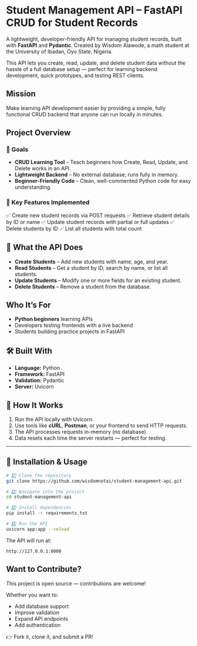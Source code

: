 
# Student Management API – FastAPI CRUD for Student Records

A lightweight, developer-friendly API for managing student records, built with **FastAPI** and **Pydantic**. Created by Wisdom Alawode, a math student at the University of Ibadan, Oyo State, Nigeria.

This API lets you create, read, update, and delete student data without the hassle of a full database setup — perfect for learning backend development, quick prototypes, and testing REST clients.


## Mission

Make learning API development easier by providing a simple, fully functional CRUD backend that anyone can run locally in minutes.


## Project Overview

### 🎯 Goals

* **CRUD Learning Tool** – Teach beginners how Create, Read, Update, and Delete works in an API.
* **Lightweight Backend** – No external database; runs fully in memory.
* **Beginner-Friendly Code** – Clean, well-commented Python code for easy understanding.

### 📲 Key Features Implemented

✅ Create new student records via POST requests
✅ Retrieve student details by ID or name
✅ Update student records with partial or full updates
✅ Delete students by ID
✅ List all students with total count


## 📘 What the API Does

* **Create Students** – Add new students with name, age, and year.
* **Read Students** – Get a student by ID, search by name, or list all students.
* **Update Students** – Modify one or more fields for an existing student.
* **Delete Students** – Remove a student from the database.

## Who It’s For

* **Python beginners** learning APIs
* Developers testing frontends with a live backend
* Students building practice projects in FastAPI

## 🛠 Built With

* **Language:** Python
* **Framework:** FastAPI
* **Validation:** Pydantic
* **Server:** Uvicorn


## 🧩 How It Works

1. Run the API locally with Uvicorn.
2. Use tools like **cURL**, **Postman**, or your frontend to send HTTP requests.
3. The API processes requests in-memory (no database).
4. Data resets each time the server restarts — perfect for testing.

---

## 🚀 Installation & Usage

```bash
# 1️⃣ Clone the repository
git clone https://github.com/wisdomnotai/student-management-api.git

# 2️⃣ Navigate into the project
cd student-management-api

# 3️⃣ Install dependencies
pip install -r requirements.txt

# 4️⃣ Run the API
uvicorn app:app --reload
```

The API will run at:

```
http://127.0.0.1:8000
```

## Want to Contribute?

This project is open source — contributions are welcome!

Whether you want to:

* Add database support
* Improve validation
* Expand API endpoints
* Add authentication

👉 Fork it, clone it, and submit a PR!

